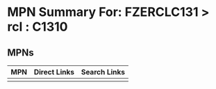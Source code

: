 



# MPN Summary For: FZERCLC131 > rcl : C1310

## MPNs
  

|MPN|Direct Links|Search Links|
| :--- | :--- | :--- |
||||
